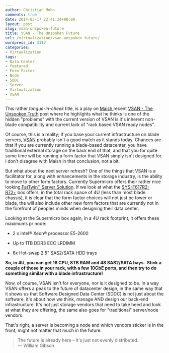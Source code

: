 ```yaml
---
author: Christian Mohn
comments: true
date: 2014-03-17 22:41:34+00:00
layout: post
slug: vsan-unspoken-future
title: VSAN - The Unspoken Future
url: /virtualization/vsan-unspoken-future/
wordpress_id: 3117
categories:
- Virtualization
tags:
- Data Center
- featured
- Form Factor
- Node
- SDDC
- Server
- Virtualization
- VSAN
---
```


This rather _tongue-in-cheek_ title, is a play on [Maish ](https://twitter.com/maishsk/)recent [VSAN - The Unspoken Truth](http://technodrone.blogspot.com/2014/03/vsan-unspoken-truth.html) post where he highlights what he thinks is one of the hidden "problems" with the current version of VSAN is it's inherent non-blade compatibility and current lack of "rack based VSAN ready nodes".

Of course, this is a reality; If you base your current infrastructure on blade servers, [VSAN](http://www.vmware.com/products/virtual-san) probably isn't a good match as it stands today. Chances are that if you are currently running a blade-based datacenter, you have traditional external storage on the back end of that, and that you for quite some time will be running a form factor that VSAN simply isn't designed for. I don't disagree with Maish in that conclusion, not a bit.
<!--more-->

But what about the next server refresh? One of the things that VSAN is a facilitator for, along with enhancements in the storage industry, is the ability to move to other form factors. Currently Supermicro offers their rather nice looking[ FatTwin™ Server Solution](http://www.supermicro.nl/products/nfo/FatTwin.cfm). If we look at what the [SYS-F617R2-R72+](http://www.supermicro.nl/products/system/4U/F617/SYS-F617R2-R72_.cfm) box offers, in the total rack space of 4U (less than most blade chassis), it is clear that the form factor choices will not just be tower or blade, the will also include other new form factors that are currently not in the forefront of peoples minds when designing their data center.

Looking at the Supermicro box again, in a 4U rack footprint, it offers these maximums pr node:



  * 2 x Intel® Xeon® processor E5-2600


  * Up to 1TB DDR3 ECC LRDIMM


  * 6x Hot-swap 2.5" SAS2/SATA HDD trays



**So, in 4U, you can get 16 CPU, 8TB RAM and 48 SAS2/SATA bays.  Stick a couple of those in your rack, with a few 10GbE ports, and then try to do something similar with a blade infrastructure!**

Now, of course, VSAN isn't for everyone, nor is it designed to be. In a way VSAN offers a peak to the future of datacenter design, in the same way that it shows us that Software Designed Data Center (SDDC) is not just about the software, it's about how we think, manage AND design our back-end infrastructure. It's not just storage vendors that need to take heed and look at what they are offering, the same also goes for "traditional" server/node vendors.

That's right, a server is becoming a node and which vendors sticker is in the front, might not matter that much in the future.



<blockquote>The future is already here – it's just not evenly distributed.
<br/>— William Gibson</blockquote>

